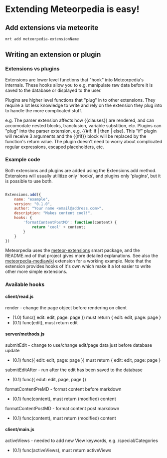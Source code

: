 # Extending Meteorpedia is easy!

## Add extensions via meteorite

```bash
mrt add meteorpedia-extensionName
```

## Writing an extension or plugin

### Extensions vs plugins

Extensions are lower level functions that "hook" into Meteorpedia's internals.  These hooks allow you to e.g. manipulate raw data before it is saved to the database or displayed to the user.

Plugins are higher level functions that "plug" in to other extensions.  They require a lot less knowledge to write and rely on the extension they plug into to handle the more complicated stuff.

e.g.  The parser extension affects how {{clauses}} are rendered, and can accomodate nested
blocks, tranclusion, variable substition, etc.  Plugins can "plug" into the parser extension, e.g. {{#if: if | then | else}.  This "if" plugin will receive 3 arguments and the {{#if}} block will be replaced by the function's return value.  The plugin doesn't need to worry about complicated regular expressions, escaped placeholders, etc.

### Example code

Both extensions and plugins are added using the Extensions.add method.  Extensions will usually utilitize only 'hooks', and plugins only 'plugins', but it is possible to use
both.

````js

Extensions.add({
    name: "example",
	version: "0.1.0",
	author: "Your name <email@address.com>",
	description: "Makes content cool!",
	hooks: {
		'formatContentPostMD': function(content) {
			return 'cool' + content;
		}
	}
})
````

Meteorpedia uses the [meteor-extensions](https://github.com/gadicohen/meteor-extensions) smart package, and the README.md of that project gives more detailed explanations.  See also the [meteorpedia-mediawiki](https://github.com/gadicohen/meteorpedia-mediawiki) extension for a working example.  Note that the extension provides hooks of it's own which make it a lot easier to write other more simple extensions.

### Available hooks

#### client/read.js

render - change the page object before rendering on client
* (1.0) func({ edit: edit, page: page }) must return { edit: edit, page: page }
* (0.1) func(edit), must return edit

#### server/methods.js

submitEdit - change to use/change edit/page data just before database update
* (0.1) func({ edit: edit, page: page }) must return { edit: edit, page: page }

submitEditAfter - run after the edit has been saved to the database
* (0.1) func({ edut: edit, page, page })

formatContentPreMD - format content before markdown
* (0.1) func(content), must return (modified) content

formatContentPostMD - format content post markdown
* (0.1) func(content), must return (modified) content

#### client/main.js

activeViews - needed to add new View keywords, e.g. /special/Categories
* (0.1) func(activeViews), must return activeViews
